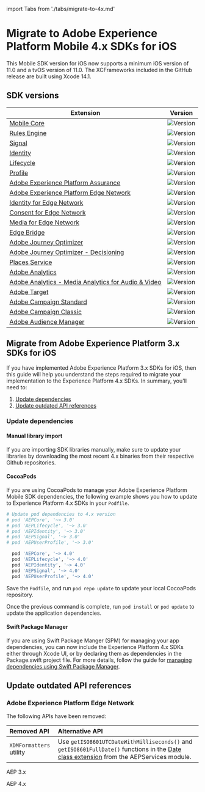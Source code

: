 import Tabs from './tabs/migrate-to-4x.md'

# Migrate to Adobe Experience Platform Mobile 4.x SDKs for iOS

<InlineAlert variant="info" slots="text"/>

This Mobile SDK version for iOS now supports a minimum iOS version of 11.0 and a tvOS version of 11.0. The XCFrameworks included in the GitHub release are built using Xcode 14.1.

## SDK versions

| Extension | Version |
|---|---|
| [Mobile Core](../../../home/base/mobile-core/index.md) | ![Version](https://img.shields.io/github/v/release/adobe/aepsdk-core-ios.svg?label=AEPCore&logo=apple&logoColor=white&color=orange&sort=semver&filter=4*) |
| [Rules Engine](../../../home/base/mobile-core/rules-engine/index.md) | ![Version](https://img.shields.io/github/v/release/adobe/aepsdk-rulesengine-ios.svg?label=AEPRulesEngine&logo=apple&logoColor=white&color=orange&sort=semver&filter=4*) |
| [Signal](../../../home/base/mobile-core/signal/index.md) | ![Version](https://img.shields.io/github/v/release/adobe/aepsdk-core-ios.svg?label=AEPSignal&logo=apple&logoColor=white&color=orange&sort=semver&filter=4*) |
| [Identity](../../../home/base/mobile-core/identity/index.md) | ![Version](https://img.shields.io/github/v/release/adobe/aepsdk-core-ios.svg?label=AEPIdentity&logo=apple&logoColor=white&color=orange&sort=semver&filter=4*) |
| [Lifecycle](../../../home/base/mobile-core/lifecycle/index.md) | ![Version](https://img.shields.io/github/v/release/adobe/aepsdk-core-ios.svg?label=AEPLifecycle&logo=apple&logoColor=white&color=orange&sort=semver&filter=4*) |
| [Profile](../../../home/base/profile/index.md) | ![Version](https://img.shields.io/github/v/release/adobe/aepsdk-userprofile-ios.svg?label=AEPUserProfile&logo=apple&logoColor=white&color=orange&sort=semver&filter=4*) |
| [Adobe Experience Platform Assurance](../../../home/base/assurance/index.md) | ![Version](https://img.shields.io/github/v/release/adobe/aepsdk-assurance-ios.svg?label=AEPAssurance&logo=apple&logoColor=white&color=orange&sort=semver&filter=4*) |
| [Adobe Experience Platform Edge Network](../../../edge/edge-network/index.md) | ![Version](https://img.shields.io/github/v/release/adobe/aepsdk-edge-ios.svg?label=AEPEdge&logo=apple&logoColor=white&color=orange&sort=semver&filter=4*) |
| [Identity for Edge Network](../../../edge/identity-for-edge-network/index.md) | ![Version](https://img.shields.io/github/v/release/adobe/aepsdk-edgeidentity-ios.svg?label=AEPEdgeIdentity&logo=apple&logoColor=white&color=orange&sort=semver&filter=4*) |
| [Consent for Edge Network](../../../edge/consent-for-edge-network/index.md) | ![Version](https://img.shields.io/github/v/release/adobe/aepsdk-edgeconsent-ios.svg?label=AEPEdgeConsent&logo=apple&logoColor=white&color=orange&sort=semver&filter=4*) |
| [Media for Edge Network](../../../edge/media-for-edge-network/index.md) | ![Version](https://img.shields.io/github/v/release/adobe/aepsdk-edgemedia-ios.svg?label=AEPEdgeMedia&logo=apple&logoColor=white&color=orange&sort=semver&filter=4*) |
| [Edge Bridge](../../../solution/adobe-analytics/migrate-to-edge-network.md) | ![Version](https://img.shields.io/github/v/release/adobe/aepsdk-edgebridge-ios.svg?label=AEPEdgeBridge&logo=apple&logoColor=white&color=orange&sort=semver&filter=4*) |
| [Adobe Journey Optimizer](../../../edge/adobe-journey-optimizer/index.md) | ![Version](https://img.shields.io/github/v/release/adobe/aepsdk-messaging-ios.svg?label=AEPMessaging&logo=apple&logoColor=white&color=orange&sort=semver&filter=4*) |
| [Adobe Journey Optimizer - Decisioning](../../../edge/adobe-journey-optimizer-decisioning/index.md) | ![Version](https://img.shields.io/github/v/release/adobe/aepsdk-optimize-ios.svg?label=AEPOptimize&logo=apple&logoColor=white&color=orange&sort=semver&filter=4*) |
| [Places Service](https://experienceleague.adobe.com/docs/places/using/home.html) | ![Version](https://img.shields.io/github/v/release/adobe/aepsdk-places-ios.svg?label=AEPPlaces&logo=apple&logoColor=white&color=orange&sort=semver&filter=4*) |
| [Adobe Analytics](../../../solution/adobe-analytics/index.md) | ![Version](https://img.shields.io/github/v/release/adobe/aepsdk-analytics-ios.svg?label=AEPAnalytics&logo=apple&logoColor=white&color=orange&sort=semver&filter=4*) |
| [Adobe Analytics - Media Analytics for Audio & Video](../../../solution/adobe-media-analytics/index.md) | ![Version](https://img.shields.io/github/v/release/adobe/aepsdk-media-ios.svg?label=AEPMedia&logo=apple&logoColor=white&color=orange&sort=semver&filter=4*) |
| [Adobe Target](../../../solution/adobe-target/index.md) | ![Version](https://img.shields.io/github/v/release/adobe/aepsdk-target-ios.svg?label=AEPTarget&logo=apple&logoColor=white&color=orange&sort=semver&filter=4*) |
| [Adobe Campaign Standard](../../../solution/adobe-campaign-standard/index.md) | ![Version](https://img.shields.io/github/v/release/adobe/aepsdk-campaign-ios.svg?label=AEPCampaign&logo=apple&logoColor=white&color=orange&sort=semver&filter=4*) |
| [Adobe Campaign Classic](../../../solution/adobe-campaign-classic/index.md) | ![Version](https://img.shields.io/github/v/release/adobe/aepsdk-campaignclassic-ios.svg?label=AEPCampaignClassic&logo=apple&logoColor=white&color=orange&sort=semver&filter=4*) |
| [Adobe Audience Manager](../../../solution/adobe-audience-manager/index.md) | ![Version](https://img.shields.io/github/v/release/adobe/aepsdk-audience-ios.svg?label=AEPAudience&logo=apple&logoColor=white&color=orange&sort=semver&filter=4*) |

## Migrate from Adobe Experience Platform 3.x SDKs for iOS

If you have implemented Adobe Experience Platform 3.x SDKs for iOS, then this guide will help you understand the steps required to migrate your implementation to the Experience Platform 4.x SDKs. In summary, you'll need to:

1. [Update dependencies](#update-dependencies)
2. [Update outdated API references](#update-outdated-api-references)

### Update dependencies

#### Manual library import

If you are importing SDK libraries manually, make sure to update your libraries by downloading the most recent 4.x binaries from their respective Github repositories.

#### CocoaPods

If you are using CocoaPods to manage your Adobe Experience Platform Mobile SDK dependencies, the following example shows you how to update to Experience Platform 4.x SDKs in your `Podfile`.

```ruby
# Update pod dependencies to 4.x version
# pod 'AEPCore', '~> 3.0'
# pod 'AEPLifecycle', '~> 3.0'
# pod 'AEPIdentity', '~> 3.0'
# pod 'AEPSignal', '~> 3.0'
# pod 'AEPUserProfile', '~> 3.0'

  pod 'AEPCore', '~> 4.0'
  pod 'AEPLifecycle', '~> 4.0'
  pod 'AEPIdentity', '~> 4.0'
  pod 'AEPSignal', '~> 4.0'
  pod 'AEPUserProfile', '~> 4.0'
```

Save the `Podfile`, and run `pod repo update` to update your local CocoaPods repository.

Once the previous command is complete, run `pod install` or `pod update` to update the application dependencies.

#### Swift Package Manager

If you are using Swift Package Manger (SPM) for managing your app dependencies, you can now include the Experience Platform 4.x SDKs either through Xcode UI, or by declaring them as dependencies in the Package.swift project file. For more details, follow the guide for [managing dependencies using Swift Package Manager](../../manage-spm-dependencies.md).

## Update outdated API references

### Adobe Experience Platform Edge Network

The following APIs have been removed:

| Removed API | Alternative API |
| :------------- | :-------------- |
| `XDMFormatters` utility | Use `getISO8601UTCDateWithMilliseconds()` and `getISO8601FullDate()` functions in the [Date class extension](https://github.com/adobe/aepsdk-core-ios/blob/4.0.0/AEPServices/Sources/utility/Date%2BFormat.swift) from the AEPServices module. |

<TabsBlock orientation="horizontal" slots="heading, content" repeat="2"/>

AEP 3.x

<Tabs query="platform=ios&extension=edge&version=3"/>

AEP 4.x

<Tabs query="platform=ios&extension=edge&version=4"/>
